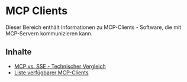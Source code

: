 # MCP Clients

Dieser Bereich enthält Informationen zu MCP-Clients - Software, die mit MCP-Servern kommunizieren kann.

## Inhalte

- [MCP vs. SSE - Technischer Vergleich](./mcp-vs-sse.md)
- [Liste verfügbarer MCP-Clients](./client-liste.md) 